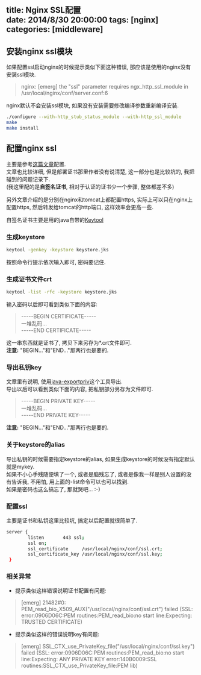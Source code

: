 title: Nginx SSL配置  
date: 2014/8/30 20:00:00
tags: [nginx]
categories: [middleware]
---

## 安装nginx ssl模块  

如果配置ssl启动nginx的时候提示类似下面这种错误, 那应该是使用的nginx没有安装ssl模块.  
> nginx: [emerg] the "ssl" parameter requires ngx_http_ssl_module in /usr/local/nginx/conf/server.conf:6 

nginx默认不会安装ssl模块, 如果没有安装需要修改编译参数重新编译安装.  
``` sh  
./configure --with-http_stub_status_module --with-http_ssl_module  
make  
make install  
```
<!--more-->

## 配置nginx ssl  

主要是参考[这篇文章](http://my.oschina.net/zhlmmc/blog/42125)配置.  
文章也比较详细, 但是部署证书那里作者没有说清楚, 这一部分也是比较坑的, 我把碰到的问题记录下.  
(我这里配的是**自签名证书**, 相对于认证的证书少一个步骤, 整体都差不多)  

另外文章介绍的是分别在nginx和tomcat上都配置https, 实际上可以只在nginx上配置https, 然后转发给tomcat的http端口, 这样效率会更高一些.  

自签名证书主要是用的java自带的[Keytool](http://www.cnblogs.com/diyunpeng/archive/2012/02/20/2360226.html)  

### 生成keystore  

``` sh
keytool -genkey -keystore keystore.jks  
```
按照命令行提示依次输入即可, 密码要记住.  

### 生成证书文件crt

``` sh
keytool -list -rfc -keystore keystore.jks 
```
输入密码以后即可看到类似下面的内容:  
> -----BEGIN CERTIFICATE-----  
> 一堆乱码...  
> -----END CERTIFICATE-----  

这一串东西就是证书了, 拷贝下来另存为\*.crt文件即可.   
**注意:**  "BEGIN..."和"END..."那两行也是要的.  

### 导出私钥key  

文章里有说明, 使用[java-exportpriv](https://code.google.com/p/java-exportpriv/)这个工具导出.  
导出以后可以看到类似下面的内容, 把私钥部分另存为文件即可.  
> -----BEGIN PRIVATE KEY-----  
> 一堆乱码...  
> -----END PRIVATE KEY-----  

**注意:** "BEGIN..."和"END..."那两行也是要的.  

### 关于keystore的alias  

导出私钥的时候需要指定keystore的alias, 如果生成keystore的时候没有指定默认就是mykey.  
如果不小心手残随便填了一个, 或者是脑残忘了, 或者是像我一样是别人设置的没有告诉我, 不用怕, 用上面的-list命令可以也可以找到.  
如果是密码也这么搞忘了, 那就哭吧... :-)


### 配置ssl  
主要是证书和私钥这里比较坑, 搞定以后配置就很简单了.  
``` sh
server {
        listen       443 ssl;
        ssl on;
        ssl_certificate     /usr/local/nginx/conf/ssl.crt;
        ssl_certificate_key /usr/local/nginx/conf/ssl.key;
 }
```

### 相关异常  

- 提示类似这样错误说明证书配置有问题:  
> [emerg] 21482#0: PEM_read_bio_X509_AUX("/usr/local/nginx/conf/ssl.crt") failed (SSL: error:0906D06C:PEM routines:PEM_read_bio:no start line:Expecting: TRUSTED CERTIFICATE)


- 提示类似这样的错误说明key有问题:  
> [emerg] SSL_CTX_use_PrivateKey_file("/usr/local/nginx/conf/ssl.key") failed (SSL: error:0906D06C:PEM routines:PEM_read_bio:no start line:Expecting: ANY PRIVATE KEY error:140B0009:SSL routines:SSL_CTX_use_PrivateKey_file:PEM lib)